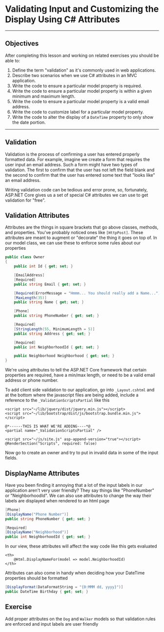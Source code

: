 # Validating Input and Customizing the Display Using C# Attributes

---

## Objectives

After completing this lesson and working on related exercises you should be able to:

1. Define the term "validation" as it's commonly used in web applications.
1. Describe two scenarios when we use C# attributes in an MVC application.
1. Write the code to ensure a particular model property is required.
1. Write the code to ensure a particular model property is within a given minimum and maximum length.
1. Write the code to ensure a particular model property is a valid email address.
1. Write the code to customize label for a particular model property.
1. Write the code to alter the display of a `DateTime` property to only show the date portion.

---

## Validation

Validation is the process of confirming a user has entered properly formatted data. For example, imagine we create a form that requires the user input an email address. Such a form might have two types of validation. The first to confirm that the user has not left the field blank and the second to confirm that the user has entered some text that "looks like" an email address.

Writing validation code can be tedious and error prone, so, fortunately, ASP<span>.</span>NET Core gives us a set of special C# attributes we can use to get validation for "free".

## Validation Attributes

Attributes are the things in square brackets that go above classes, methods, and properties. You've probably noticed ones like `[HttpPost]`. These attributes are meant to augment or "decorate" the thing it goes on top of. In our model class, we can use these to enforce some rules about our properties

```csharp
public class Owner
{
    public int Id { get; set; }

    [EmailAddress]
    [Required]
    public string Email { get; set; }

    [Required(ErrorMessage = "Hmmm... You should really add a Name...")]
    [MaxLength(35)]
    public string Name { get; set; }

    [Phone]
    public string PhoneNumber { get; set; }

    [Required]
    [StringLength(55, MinimumLength = 5)]
    public string Address { get; set; }

    [Required]
    public int NeighborhoodId { get; set; }

    public Neighborhood Neighborhood { get; set; }
}
```

We're using attributes to tell the ASP<span>.</span>NET Core framework that certain properties are required, have a min/max length, or need to be a valid email address or phone number.

To add client side validation to our application, go into `_Layout.cshtml` and at the bottom where the javascript files are being added, include a reference to the `_ValidationScriptsPartial` like this

```html+razor
<script src="~/lib/jquery/dist/jquery.min.js"></script>
<script src="~/lib/bootstrap/dist/js/bootstrap.bundle.min.js"></script>

@*------THIS IS WHAT WE'RE ADDING----*@
<partial name="_ValidationScriptsPartial" /> 

<script src="~/js/site.js" asp-append-version="true"></script>
@RenderSection("Scripts", required: false)
```

Now go to create an owner and try to put in invalid data in some of the input fields.

## DisplayName Attributes

Have you been finding it annoying that a lot of the input labels in our application aren't very user friendly? They say things like "PhoneNumber" or "NeighborhoodId". We can also use attributes to change the way their labels are displayed when rendered to an html page


```csharp
[Phone]
[DisplayName("Phone Number")]
public string PhoneNumber { get; set; }

[Required]
[DisplayName("Neighborhood")]
public int NeighborhoodId { get; set; }
```

In our view, these attributes will affect the way code like this gets evaluated

```html+razor
<th>
    @Html.DisplayNameFor(model => model.NeighborhoodId)
</th>
```

Attributes can also come in handy when deciding how your DateTime properties should be formatted

```csharp
[DisplayFormat(DataFormatString = "{0:MMM dd, yyyy}")]
public DateTime Birthday { get; set; }
```

## Exercise

Add proper attributes on the `Dog` and `Walker` models so that validation rules are enforced and input labels are user friendly
